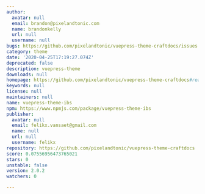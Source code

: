```yaml
---
author:
  avatar: null
  email: brandon@pixelandtonic.com
  name: brandonkelly
  url: null
  username: null
bugs: https://github.com/pixelandtonic/vuepress-theme-craftdocs/issues
category: theme
date: '2020-04-25T17:19:27.074Z'
deprecated: false
description: vuepress-theme
downloads: null
homepage: https://github.com/pixelandtonic/vuepress-theme-craftdocs#readme
keywords: null
license: null
maintainers: null
name: vuepress-theme-ibs
npm: https://www.npmjs.com/package/vuepress-theme-ibs
publisher:
  avatar: null
  email: felikx.vansaet@gmail.com
  name: null
  url: null
  username: felikx
repository: https://github.com/pixelandtonic/vuepress-theme-craftdocs
score: 0.07556956473765021
stars: 0
unstable: false
version: 2.0.2
watchers: 0

---
```


